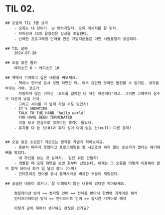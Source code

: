 # TIL 02. 

    ## 오늘의 TIL 3줄 요약
        - 오류는 내 탓이다. 남 탓하지말자. 오류 메시지를 잘 읽자.
        - 파이썬과 JS의 활용성은 상상을 초월한다.
        - 난해한 프로그래밍 언어를 만든 개발자분들은 어떤 사람들일지 궁금하다.

    ## TIL 날짜
        2024.07.28

    ## 오늘 읽은 범위
        에피소드 6 ~ 에피소드 10

    ## 책에서 기억하고 싶은 내용을 써보세요.
        - 책이나 인터넷 문서 탓만 하면안 돼. 외부 요인만 탓하면 발전할 수 없거든. 생각을 바꾸는 거야. 코드가
          작동하지 않는 이유는 '코드를 입력한 나 자신 때문이다'라고. 그러면 그때부터 실수가 다르게 보일 거야.
          그리고 시야를 더 넓게 가질 수도 있겠지! 
        - IT'S SHOWTIME
          TALK TO THE HAND "hello world"
          YOU HAVE BEEN TERMINATED
          이걸 보고 진심으로 멋지다는 생각이 들었다.
        - 휴지를 다 쓴 것(0)과 휴지 심이 아예 없는 건(null) 다른 문제!


    ## 오늘 읽은 소감은? 떠오르는 생각을 가볍게 적어보세요.
        - 충분히 배우지 못했다고 프로그래밍을 할 시도조차 하지 않는 초보자가 많다는 얘기에 뼈를 맞았다.
          내 자신을 보는 것 같아서.. 일단 뭐든 만들자!
        - 개발할 때 오류 화면을 보면 화부터 났었는데, 이제는 그 오류를 어떻게 이용해야 할지 알게 되어서 화가 덜 날것 같다 (아마)
        - 인터프리트 언어를 동시 통역사라고 비유한 부분이 재밌었다.

    ## 궁금한 내용이 있거나, 잘 이해되지 않는 내용이 있다면 적어보세요.

        컴필레이션 방식 == 컴파일 언어 == 전체를 받아서 한번에 기계어로 해석
        인터프리테이션 방식 == 인터프리트 언어 == 실시간 기계어로 해석

        이렇게 같이 묶어서 생각해도 괜찮은 건가요?
